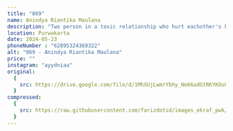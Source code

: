 ```yaml
---
title: "069"
name: Anindya Riantika Maulana
description: "Two person in a toxic relationship who hurt eachother's heart but still in love"
location: Purwakarta
date: 2024-05-23
phoneNumber : "62895324369322"
alt: "069 - Anindya Riantika Maulana"
price: ""
instagram: "ayydniaa"
original:
  {
    src: https://drive.google.com/file/d/1MhXUjLwmrYbhy_Ne66adGtRKYKOu8GHG/view?usp=sharing,
  }
compressed:
  {
    src: https://raw.githubusercontent.com/farizdotid/images_ekraf_pwk/main/purwarupa/compressed/069_Anindya.png,
  }
---
```

